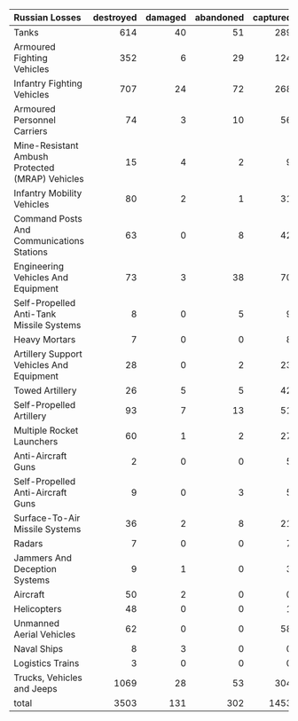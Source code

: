 | Russian Losses                                   |   destroyed |   damaged |   abandoned |   captured |   total |
|:-------------------------------------------------|------------:|----------:|------------:|-----------:|--------:|
| Tanks                                            |         614 |        40 |          51 |        289 |     994 |
| Armoured Fighting Vehicles                       |         352 |         6 |          29 |        124 |     511 |
| Infantry Fighting Vehicles                       |         707 |        24 |          72 |        268 |    1071 |
| Armoured Personnel Carriers                      |          74 |         3 |          10 |         56 |     143 |
| Mine-Resistant Ambush Protected  (MRAP) Vehicles |          15 |         4 |           2 |          9 |      30 |
| Infantry Mobility Vehicles                       |          80 |         2 |           1 |         31 |     114 |
| Command Posts And Communications Stations        |          63 |         0 |           8 |         42 |     113 |
| Engineering Vehicles And Equipment               |          73 |         3 |          38 |         70 |     184 |
| Self-Propelled Anti-Tank Missile Systems         |           8 |         0 |           5 |          9 |      22 |
| Heavy Mortars                                    |           7 |         0 |           0 |          8 |      15 |
| Artillery Support Vehicles And Equipment         |          28 |         0 |           2 |         23 |      53 |
| Towed Artillery                                  |          26 |         5 |           5 |         42 |      78 |
| Self-Propelled Artillery                         |          93 |         7 |          13 |         51 |     164 |
| Multiple Rocket Launchers                        |          60 |         1 |           2 |         27 |      90 |
| Anti-Aircraft Guns                               |           2 |         0 |           0 |          5 |       7 |
| Self-Propelled Anti-Aircraft Guns                |           9 |         0 |           3 |          5 |      17 |
| Surface-To-Air Missile Systems                   |          36 |         2 |           8 |         21 |      67 |
| Radars                                           |           7 |         0 |           0 |          7 |      14 |
| Jammers And Deception Systems                    |           9 |         1 |           0 |          3 |      13 |
| Aircraft                                         |          50 |         2 |           0 |          0 |      52 |
| Helicopters                                      |          48 |         0 |           0 |          1 |      49 |
| Unmanned Aerial Vehicles                         |          62 |         0 |           0 |         58 |     120 |
| Naval Ships                                      |           8 |         3 |           0 |          0 |      11 |
| Logistics Trains                                 |           3 |         0 |           0 |          0 |       3 |
| Trucks, Vehicles and Jeeps                       |        1069 |        28 |          53 |        304 |    1454 |
| total                                            |        3503 |       131 |         302 |       1453 |    5389 |